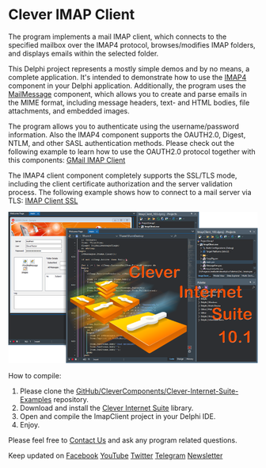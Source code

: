 # Clever IMAP Client

The program implements a mail IMAP client, which connects to the specified mailbox over the IMAP4 protocol, browses/modifies IMAP folders, and displays emails within the selected folder.   

This Delphi project represents a mostly simple demos and by no means, a complete application. It's intended to demonstrate how to use the [IMAP4](https://www.clevercomponents.com/products/inetsuite/imap.asp) component in your Delphi application. Additionally, the program uses the [MailMessage](https://www.clevercomponents.com/products/inetsuite/messageparser.asp) component, which allows you to create and parse emails in the MIME format, including message headers, text- and HTML bodies, file attachments, and embedded images.   

The program allows you to authenticate using the username/password information. Also the IMAP4 component supports the OAUTH2.0, Digest, NTLM, and other SASL authentication methods. Please check out the following example to learn how to use the OAUTH2.0 protocol together with this components: [GMail IMAP Client](https://github.com/CleverComponents/Clever-Internet-Suite-Examples/tree/master/Delphi/GMailIMAP)   

The IMAP4 client component completely supports the SSL/TLS mode, including the client certificate authorization and the server validation process. The following example shows how to connect to a mail server via TLS: [IMAP Client SSL](https://github.com/CleverComponents/Clever-Internet-Suite-Examples/tree/master/Delphi/ImapClientSSL)   

![Screenshot](imap-client-vcl.png)

How to compile:   
1. Please clone the [GitHub/CleverComponents/Clever-Internet-Suite-Examples](https://github.com/CleverComponents/Clever-Internet-Suite-Examples) repository.
2. Download and install the [Clever Internet Suite](https://www.clevercomponents.com/downloads/inetsuite/suitedownload.asp) library.
3. Open and compile the ImapClient project in your Delphi IDE.
4. Enjoy.

Please feel free to [Contact Us](https://www.clevercomponents.com/support/) and ask any program related questions.   

Keep updated on [Facebook](http://www.facebook.com/clevercomponents)   [YouTube](https://www.youtube.com/channel/UC9Si4WNQVSeXQMjdEJ8j1fg)   [Twitter](https://twitter.com/CleverComponent)   [Telegram](https://t.me/clevercomponents)   [Newsletter](https://www.clevercomponents.com/home/maillist.asp)   
